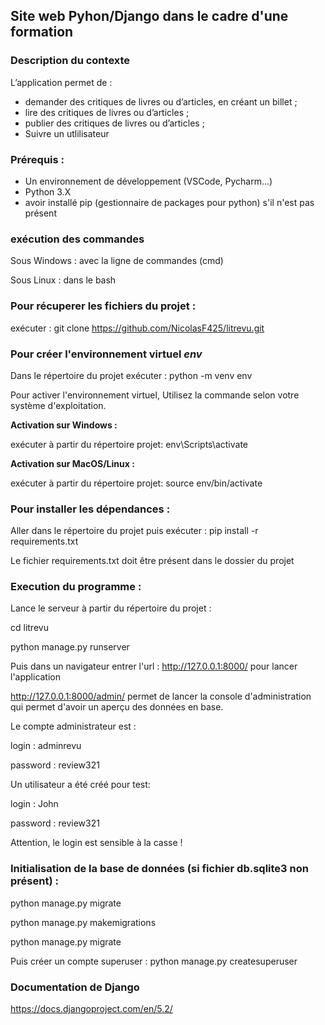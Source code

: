 ## Site web Pyhon/Django dans le cadre d'une formation

### Description du contexte

L’application permet de :
+ demander des critiques de livres ou d’articles, en créant un billet ;
+ lire des critiques de livres ou d’articles ;
+ publier des critiques de livres ou d’articles ;
+ Suivre un utlilisateur

### **Prérequis :** 

+ Un environnement de développement (VSCode, Pycharm...)
+ Python 3.X
+ avoir installé pip (gestionnaire de packages pour python) s'il n'est pas présent

### exécution des commandes

Sous Windows : avec la ligne de commandes (cmd)

Sous Linux : dans le bash

### Pour récuperer les fichiers du projet :

exécuter : git clone https://github.com/NicolasF425/litrevu.git

### Pour créer l'environnement virtuel _env_

Dans le répertoire du projet exécuter : python -m venv env

Pour activer l'environnement virtuel, Utilisez la commande selon votre système d'exploitation.

**Activation sur Windows :**

exécuter à partir du répertoire projet: env\Scripts\activate

**Activation sur MacOS/Linux :**

exécuter à partir du répertoire projet: source env/bin/activate

### **Pour installer les dépendances :**

Aller dans le répertoire du projet puis exécuter : pip install -r requirements.txt

Le fichier requirements.txt doit être présent dans le dossier du projet

### **Execution du programme :**

Lance le serveur à partir du répertoire du projet :

cd litrevu

python manage.py runserver

Puis dans un navigateur entrer l'url : http://127.0.0.1:8000/ pour lancer l'application

http://127.0.0.1:8000/admin/ permet de lancer la console d'administration qui permet d'avoir un aperçu des données en base.

Le compte administrateur est :

login : adminrevu

password : review321

Un utilisateur a été créé pour test:

login : John

password : review321

Attention, le login est sensible à la casse !

### Initialisation de la base de données (si fichier db.sqlite3 non présent) :

python manage.py migrate

python manage.py makemigrations

python manage.py migrate

Puis créer un compte superuser : python manage.py createsuperuser

### Documentation de Django

https://docs.djangoproject.com/en/5.2/


